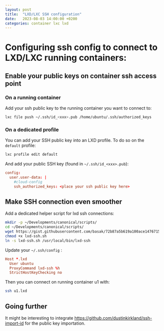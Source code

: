 ```yaml
---
layout: post
title:  "LXD/LXC SSH configuration"
date:   2023-08-03 14:00:00 +0200
categories: container lxc lxd
---
```


# Configuring ssh config to connect to LXD/LXC running containers:

## Enable your public keys on container ssh access point

### On a running container

Add your ssh public key to the running container you want to connect to:

```bash
lxc file push ~/.ssh/id_<xxx>.pub /home/ubuntu/.ssh/authorized_keys
```

### On a dedicated profile

You can add your SSH public key into an LXD profile. To do so on the `default` profile:

```bash
lxc profile edit default
```

And add your public SSH key (found in `~/.ssh/id_<xxx>.pub`):

```conf
config:
  user.user-data: |
    #cloud-config
    ssh_authorized_keys: <place your ssh public key here>
```

## Make SSH connection even smoother

Add a dedicated helper script for lxd ssh connections:

```bash
mkdir -p ~/Developments/canonical/scripts/
cd ~/Developments/canonical/scripts/
wget https://gist.githubusercontent.com/basak/72b87a5b619a100ace1476715bfc5b18/raw/d716f711a152a71d9a0eaae5fb932f83ff1c03d7/lxd-ssh.sh
chmod +x lxd-ssh.sh
ln -s lxd-ssh.sh /usr/local/bin/lxd-ssh
```

Update your `~/.ssh/config` :

```conf
Host *.lxd
  User ubuntu
  ProxyCommand lxd-ssh %h
  StrictHostKeyChecking no
``````

Then you can connect on running container u1 with:

```bash
ssh u1.lxd
```

## Going further

It might be interesting to integrate https://github.com/dustinkirkland/ssh-import-id for the public key importation.